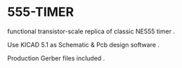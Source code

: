 # 555-TIMER

functional transistor-scale replica of classic NE555 timer .

Use KICAD 5.1 as Schematic & Pcb design software .

Production Gerber files included .



